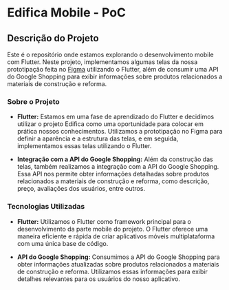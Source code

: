 # Edifica Mobile - PoC

## Descrição do Projeto

Este é o repositório onde estamos explorando o desenvolvimento mobile com Flutter. Neste projeto, implementamos algumas telas da nossa prototipação feita no [Figma](https://www.figma.com/file/fCNb3E2ctuLwaG2n98H8hE/Edifica?type=design&node-id=0%3A1&t=R2LY5jSTg4bzB2U4-1) utilizando o Flutter, além de consumir uma API do Google Shopping para exibir informações sobre produtos relacionados a materiais de construção e reforma.

### Sobre o Projeto

- **Flutter:** Estamos em uma fase de aprendizado do Flutter e decidimos utilizar o projeto Edifica como uma oportunidade para colocar em prática nossos conhecimentos. Utilizamos a prototipação no Figma para definir a aparência e a estrutura das telas, e em seguida, implementamos essas telas utilizando o Flutter.

- **Integração com a API do Google Shopping:** Além da construção das telas, também realizamos a integração com a API do Google Shopping. Essa API nos permite obter informações detalhadas sobre produtos relacionados a materiais de construção e reforma, como descrição, preço, avaliações dos usuários, entre outros.

### Tecnologias Utilizadas

- **Flutter:** Utilizamos o Flutter como framework principal para o desenvolvimento da parte mobile do projeto. O Flutter oferece uma maneira eficiente e rápida de criar aplicativos móveis multiplataforma com uma única base de código.

- **API do Google Shopping:** Consumimos a API do Google Shopping para obter informações atualizadas sobre produtos relacionados a materiais de construção e reforma. Utilizamos essas informações para exibir detalhes relevantes para os usuários do nosso aplicativo.
